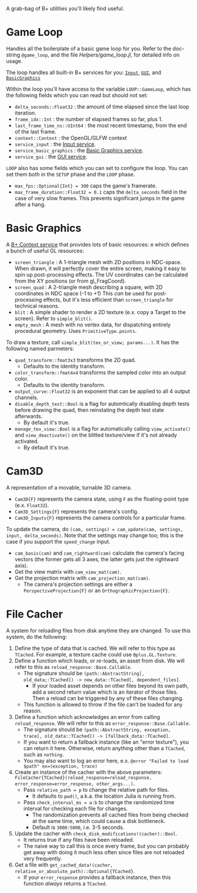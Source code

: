 A grab-bag of B+ utilities you'll likely find useful.

# Game Loop

Handles all the boilerplate of a basic game loop for you. Refer to the doc-string `@game_loop`, and the file *Helpers/game_loop.jl*, for detailed info on usage.

The loop handles all built-in B+ services for you: [`Input`](Input.md), [`GUI`](GUI.md), and [`BasicGraphics`](Helpers.md#Basic-Graphics)

Within the loop you'll have access to the variable `LOOP::GameLoop`, which has the following fields which you can read but should not set:

* `delta_seconds::Float32` : the amount of time elapsed since the last loop iteration.
* `frame_idx::Int` : the number of elapsed frames so far, plus 1.
* `last_frame_time_ns::UInt64` : the most recent timestamp, from the end of the last frame.
* `context::Context` : the OpenGL/GLFW context
* `service_input` : the [Input service](Input.md).
* `service_basic_graphics` : the [Basic Graphics service](#Basic-Graphics).
* `service_gui` : the [GUI service](GUI.md).

`LOOP` also has some fields which you can set to configure the loop. You can set them both in the `SETUP` phase and the `LOOP` phase.

* `max_fps::Optional{Int} = 300` caps the game's framerate.
* `max_frame_duration::Float32 = 0.1` caps the `delta_seconds` field in the case of very slow frames. This prevents significant jumps in the game after a hang.

# Basic Graphics

A [B+ Context service](GL.md#Services) that provides lots of basic resources:
e which defines a bunch of useful GL resources:

 * `screen_triangle` : A 1-triangle mesh with 2D positions in NDC-space.
    When drawn, it will perfectly cover the entire screen,
        making it easy to spin up post-processing effects.
    The UV coordinates can be calculated from the XY positions
        (or from gl_FragCoord).
 * `screen_quad` : A 2-triangle mesh describing a square, with 2D coordinates
        in NDC space (-1 to +1)
    This _can_ be used for post-processing effects, but it's less efficient
        than `screen_triangle` for technical reasons.
 * `blit` : A simple shader to render a 2D texture (e.x. copy a Target to the screen).
    Refer to `simple_blit()`.
 * `empty_mesh` : A mesh with no vertex data, for dispatching entirely procedural geometry.
    Uses `PrimitiveType.points`.

To draw a texture, call `simple_blit(tex_or_view; params...)`. It has the following named parmeters:

* `quad_transform::fmat3x3` transforms the 2D quad.
  * Defaults to the identity transform.
* `color_transform::fmat4x4` transforms the sampled color into an output color.
  * Defaults to the identity transform.
* `output_curve::Float32` is an exponent that can be applied to all 4 output channels.
* `disable_depth_test::Bool` is a flag for automtically disabling depth tests before drawing the quad, then reinstating the depth test state afterwards.
  * By default it's true.
* `manage_tex_view::Bool` is a flag for automatically calling `view_activate()` and `view_deactivate()` on the blitted texture/view if it's not already activated.
  * By default it's true.

# Cam3D

A representation of a movable, turnable 3D camera.

* `Cam3D{F}` represents the camera state, using `F` as the floating-point type (e.x. `Float32`).
* `Cam3D_Settings{F}` represents the camera's config.
* `Cam3D_Inputs{F}` represents the camera controls for a particular frame.

To update the camera, do `(cam, settings) = cam_update(cam, settings, input, delta_seconds)`. Note that the settings may change too; this is the case if you support the `speed_change` input.

* `cam_basis(cam)` and `cam_rightward(cam)` calculate the camera's facing vectors (the former gets all 3 axes, the latter gets just the rightward axis).
* Get the view matrix with `cam_view_mat(cam)`.
* Get the projection matrix with `cam_projection_mat(cam)`.
  * The camera's projection settings are either a `PerspectiveProjection{F}` or an `OrthographicProjection{F}`.

# File Cacher

A system for reloading files from disk anytime they are changed. To use this system, do the following:

1. Define the type of data that is cached. We will refer to this type as `TCached`. For example, a texture cache could use `Bplus.GL.Texture`.
2. Define a function which loads, or *re*-loads, an asset from disk. We will refer to this as `reload_response::Base.Callable`.
   * The signature should be `(path::AbstractString[, old_data;:TCached]) -> new_data::TCached[, dependent_files]`.
     * If your loaded asset depends on other files beyond its own path, add a second return value which is an iterator of those files. Then a reload can be triggered by any of these files changing.
   * This function is allowed to throw if the file can't be loaded for any reason.
3. Define a function which acknowledges an error from calling `reload_response`. We will refer to this as `error_response::Base.Callable`.
   * The signature should be `(path::AbstractString, exception, trace[, old_data::TCached]) -> [fallback_data::TCached]`.
   * If you want to return a fallback instance (like an "error texture"), you can return it here. Otherwise, return anything other than a `TCached`, such as `nothing`.
   * You may also want to log an error here, e.x. `@error "Failed to load $path" ex=(exception, trace)`
4. Create an instance of the cacher with the above parameters: `FileCacher{TCached}(reload_response=reload_response, error_response=error_response, other_args...)`.
   * Pass `relative_path = p` to change the relative path for files.
     * It defaults to `pwd()`, a.k.a. the location Julia is running from.
   * Pass `check_interval_ms = a:b` to change the randomized time interval for checking each file for changes.
     * The randomization prevents all cached files from being checked at the same time, which could cause a disk bottleneck.
     * Default is `3000:5000`, i.e. 3-5 seconds.
5. Update the cacher with `check_disk_modifications!(cacher)::Bool`.
   * It returns true if any files have been reloaded.
   * The naive way to call this is once every frame, but you can probably get away with doing it much less often since files are not reloaded very frequently.
6. Get a file with `get_cached_data!(cacher, relative_or_absolute_path)::Optional{TCached}`.
   * If your `error_response` provides a fallback instance, then this function *always* returns a `TCached`.